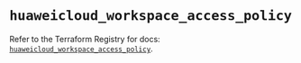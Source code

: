 # `huaweicloud_workspace_access_policy`

Refer to the Terraform Registry for docs: [`huaweicloud_workspace_access_policy`](https://registry.terraform.io/providers/huaweicloud/huaweicloud/1.71.1/docs/resources/workspace_access_policy).
